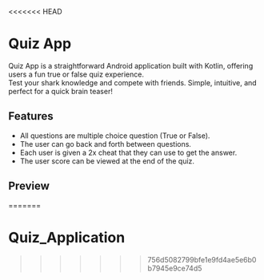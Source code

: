 <<<<<<< HEAD
# Quiz App

Quiz App is a straightforward Android application built with Kotlin, offering users a fun true or false quiz experience.<br>
Test your shark knowledge and compete with friends. Simple, intuitive, and perfect for a quick brain teaser!

## Features

- All questions are multiple choice question (True or False).
- The user can go back and forth between questions.
- Each user is given a 2x cheat that they can use to get the answer.
- The user score can be viewed at the end of the quiz.

## Preview



=======
# Quiz_Application
>>>>>>> 756d5082799bfe1e9fd4ae5e6b0b7945e9ce74d5
